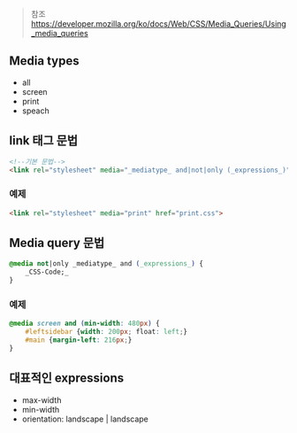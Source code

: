 > 참조
> https://developer.mozilla.org/ko/docs/Web/CSS/Media_Queries/Using_media_queries

## Media types
- all
- screen
- print
- speach

## link 태그 문법
```html
<!--기본 문법-->
<link rel="stylesheet" media="_mediatype_ and|not|only (_expressions_)" href="print.css">
```
### 예제
```html
<link rel="stylesheet" media="print" href="print.css">
```
## Media query 문법
```css
@media not|only _mediatype_ and (_expressions_) {  
	_CSS-Code;_
}
```
### 예제
```css
@media screen and (min-width: 480px) {  
	#leftsidebar {width: 200px; float: left;}  
	#main {margin-left: 216px;}
}
```
## 대표적인 expressions
- max-width
- min-width
- orientation: landscape | landscape